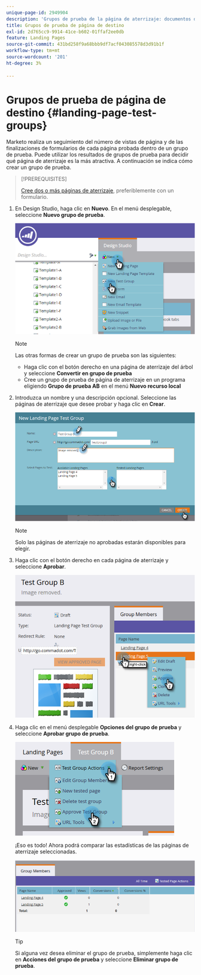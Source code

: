 ```yaml
---
unique-page-id: 2949904
description: 'Grupos de prueba de la página de aterrizaje: documentos de Marketo, documentación del producto'
title: Grupos de prueba de página de destino
exl-id: 2d765cc9-9914-41ce-b602-01ffaf2ee0db
feature: Landing Pages
source-git-commit: 431bd258f9a68bbb9df7acf043085578d3d91b1f
workflow-type: tm+mt
source-wordcount: '201'
ht-degree: 3%

---
```


# Grupos de prueba de página de destino {#landing-page-test-groups}

Marketo realiza un seguimiento del número de vistas de página y de las finalizaciones de formularios de cada página probada dentro de un grupo de prueba. Puede utilizar los resultados de grupos de prueba para decidir qué página de aterrizaje es la más atractiva. A continuación se indica cómo crear un grupo de prueba.

>[!PREREQUISITES]
>
>[Cree dos o más páginas de aterrizaje](/help/marketo/getting-started/quick-wins/landing-page-with-a-form.md), preferiblemente con un formulario.

1. En Design Studio, haga clic en **Nuevo**. En el menú desplegable, seleccione **Nuevo grupo de prueba**.

   ![](assets/image2015-8-5-13-3a32-3a50.png)

   >[!NOTE]
   >
   >Las otras formas de crear un grupo de prueba son las siguientes:
   >
   >* Haga clic con el botón derecho en una página de aterrizaje del árbol y seleccione **Convertir en grupo de prueba**
   >* Cree un grupo de prueba de página de aterrizaje en un programa eligiendo **Grupo de prueba AB** en el menú **Nuevo recurso local**

1. Introduzca un nombre y una descripción opcional. Seleccione las páginas de aterrizaje que desee probar y haga clic en **Crear**.

   ![](assets/image2015-8-5-13-3a39-3a10.png)

   >[!NOTE]
   >
   >Solo las páginas de aterrizaje no aprobadas estarán disponibles para elegir.

1. Haga clic con el botón derecho en cada página de aterrizaje y seleccione **Aprobar**.

   ![](assets/three-1.png)

1. Haga clic en el menú desplegable **Opciones del grupo de prueba** y seleccione **Aprobar grupo de prueba**.

   ![](assets/four-1.png)

   ¡Eso es todo! Ahora podrá comparar las estadísticas de las páginas de aterrizaje seleccionadas.

   ![](assets/five.png)

   >[!TIP]
   >
   >Si alguna vez desea eliminar el grupo de prueba, simplemente haga clic en **Acciones del grupo de prueba** y seleccione **Eliminar grupo de prueba**.
